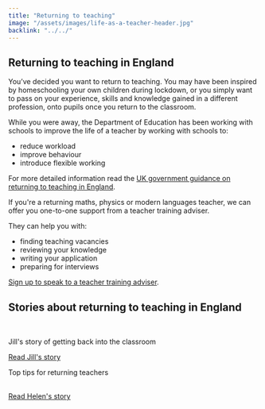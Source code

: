 ```yaml
---
title: "Returning to teaching"
image: "/assets/images/life-as-a-teacher-header.jpg"
backlink: "../../"
---
```

<div class="content__right">
</div>

<div class="content__left">
  
  <h2>Returning to teaching in England</h2>

  <p>You’ve decided you want to return to teaching.  You may have been inspired by homeschooling your own children during lockdown, or you simply want to pass on your experience, skills and knowledge gained in a different profession, onto pupils once you return to the classroom.</p>  

  <p>While you were away, the Department of Education has been working with schools to improve the life of a teacher by working with schools to:</p>

  <ul>
    <li><span>reduce workload</span></li>
    <li><span>improve behaviour</span></li>
    <li><span>introduce flexible working</span></li>
  </ul>
  
  <p>For more detailed information read the <a href="https://beta-getintoteaching.education.gov.uk/guidance#9" target="_blank">UK government guidance on returning to teaching in England</a>.</p>

  <p>If you're a returning maths, physics or modern languages teacher, we can offer you one-to-one support from a teacher training adviser.</p>

  <p>They can help you with:</p>
  <ul>
    <li><span>finding teaching vacancies</span></li>
    <li><span>reviewing your knowledge</span></li>
    <li><span>writing your application</span></li>
    <li><span>preparing for interviews</span></li>
  </ul>

  <p><a href="https://beta-adviser-getintoteaching.education.gov.uk/" target="_blank">Sign up to speak to a teacher training adviser</a>.</p>

  <h2>Stories about returning to teaching in England</h2> 
  <br/>

  <div class="stories-inline">
    <div class="stories-inline__block">
      <a href="/life-as-a-teacher/my-story-into-teaching/returners/getting-back-into-the-classroom">
        <div class="stories-inline__block__thumb" style="background-image:url('/assets/images/stories/stories-jill.png')"></div>
      </a>
      <div class="stories-inline__block__content">
        <p>Jill's story of getting back into the classroom</p>
        <a class="git-link" href="/life-as-a-teacher/my-story-into-teaching/returners/getting-back-into-the-classroom">Read Jill's story</a>
      </div>
    </div>
    <div class="stories-inline__block">
      <a href="/life-as-a-teacher/my-story-into-teaching/returners/top-tips-for-returning-teachers">
        <div class="stories-inline__block__thumb" style="background-image:url('/assets/images/stories/stories-helen.jpg')"></div>
      </a>
      <div class="stories-inline__block__content">
        <p>Top tips for returning teachers</p>
        <a class="git-link" href="/life-as-a-teacher/my-story-into-teaching/returners/top-tips-for-returning-teachers">
        <br/>
        Read Helen's story</a>
      </div>
    </div>
  </div>

</div>













  
  
